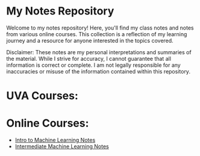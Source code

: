# My Notes Repository

Welcome to my notes repository! Here, you'll find my class notes and notes from various online courses. This collection is a reflection of my learning journey and a resource for anyone interested in the topics covered.

Disclaimer: These notes are my personal interpretations and summaries of the material. While I strive for accuracy, I cannot guarantee that all information is correct or complete. I am not legally responsible for any inaccuracies or misuse of the information contained within this repository.

# UVA Courses:

# Online Courses:
- [Intro to Machine Learning Notes](https://github.com/eva-butler/Notes/blob/main/Intro_to_Machine_Learning.md)
- [Intermediate Machine Learning Notes](https://github.com/eva-butler/Notes/blob/main/Intermediate_Machine_Learning)

